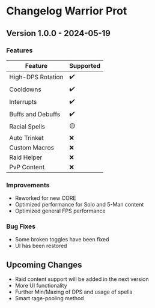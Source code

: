 # Changelog Warrior Prot

## Version 1.0.0 - 2024-05-19

### Features
| Feature              | Supported |
|----------------------|-----------|
| High-DPS Rotation    | ✔️        |
| Cooldowns            | ✔️        |
| Interrupts           | ✔️        |
| Buffs and Debuffs    | ✔️        |
| Racial Spells        | 🟡        |
| Auto Trinket         | ❌        |
| Custom Macros        | ❌        |
| Raid Helper          | ❌        |
| PvP Content          | ❌        |

### Improvements
- Reworked for new CORE
- Optimized performance for Solo and 5-Man content
- Optimized general FPS performance

### Bug Fixes
- Some broken toggles have been fixed
- UI has been restored

## Upcoming Changes
- Raid content support will be added in the next version
- More UI functionality
- Further Min/Maxing of DPS and usage of spells
- Smart rage-pooling method
